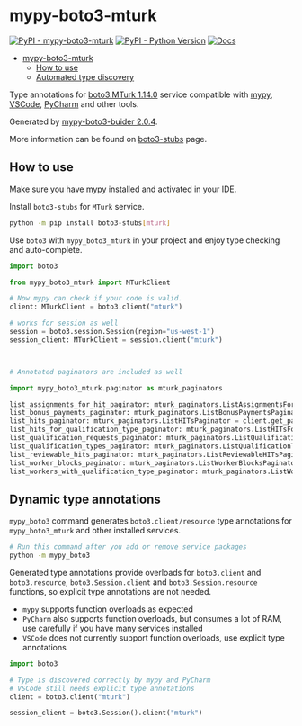 # mypy-boto3-mturk

[![PyPI - mypy-boto3-mturk](https://img.shields.io/pypi/v/mypy-boto3-mturk.svg?color=blue)](https://pypi.org/project/mypy-boto3-mturk)
[![PyPI - Python Version](https://img.shields.io/pypi/pyversions/mypy-boto3-mturk.svg?color=blue)](https://pypi.org/project/mypy-boto3-mturk)
[![Docs](https://img.shields.io/readthedocs/mypy-boto3-builder.svg?color=blue)](https://mypy-boto3-builder.readthedocs.io/)

- [mypy-boto3-mturk](#mypy-boto3-mturk)
  - [How to use](#how-to-use)
  - [Automated type discovery](#automated-type-discovery)

Type annotations for
[boto3.MTurk 1.14.0](https://boto3.amazonaws.com/v1/documentation/api/1.14.0/reference/services/mturk.html#MTurk) service
compatible with [mypy](https://github.com/python/mypy), [VSCode](https://code.visualstudio.com/),
[PyCharm](https://www.jetbrains.com/pycharm/) and other tools.

Generated by [mypy-boto3-buider 2.0.4](https://github.com/vemel/mypy_boto3_builder).

More information can be found on [boto3-stubs](https://pypi.org/project/boto3-stubs/) page.

## How to use

Make sure you have [mypy](https://github.com/python/mypy) installed and activated in your IDE.

Install `boto3-stubs` for `MTurk` service.

```bash
python -m pip install boto3-stubs[mturk]
```

Use `boto3` with `mypy_boto3_mturk` in your project and enjoy type checking and auto-complete.

```python
import boto3

from mypy_boto3_mturk import MTurkClient

# Now mypy can check if your code is valid.
client: MTurkClient = boto3.client("mturk")

# works for session as well
session = boto3.session.Session(region="us-west-1")
session_client: MTurkClient = session.client("mturk")



# Annotated paginators are included as well

import mypy_boto3_mturk.paginator as mturk_paginators

list_assignments_for_hit_paginator: mturk_paginators.ListAssignmentsForHITPaginator = client.get_paginator("list_assignments_for_hit")
list_bonus_payments_paginator: mturk_paginators.ListBonusPaymentsPaginator = client.get_paginator("list_bonus_payments")
list_hits_paginator: mturk_paginators.ListHITsPaginator = client.get_paginator("list_hits")
list_hits_for_qualification_type_paginator: mturk_paginators.ListHITsForQualificationTypePaginator = client.get_paginator("list_hits_for_qualification_type")
list_qualification_requests_paginator: mturk_paginators.ListQualificationRequestsPaginator = client.get_paginator("list_qualification_requests")
list_qualification_types_paginator: mturk_paginators.ListQualificationTypesPaginator = client.get_paginator("list_qualification_types")
list_reviewable_hits_paginator: mturk_paginators.ListReviewableHITsPaginator = client.get_paginator("list_reviewable_hits")
list_worker_blocks_paginator: mturk_paginators.ListWorkerBlocksPaginator = client.get_paginator("list_worker_blocks")
list_workers_with_qualification_type_paginator: mturk_paginators.ListWorkersWithQualificationTypePaginator = client.get_paginator("list_workers_with_qualification_type")
```

## Dynamic type annotations

`mypy_boto3` command generates `boto3.client/resource` type annotations for
`mypy_boto3_mturk` and other installed services.

```bash
# Run this command after you add or remove service packages
python -m mypy_boto3
```

Generated type annotations provide overloads for `boto3.client` and `boto3.resource`,
`boto3.Session.client` and `boto3.Session.resource` functions,
so explicit type annotations are not needed.

- `mypy` supports function overloads as expected
- `PyCharm` also supports function overloads, but consumes a lot of RAM, use carefully if you have many services installed
- `VSCode` does not currently support function overloads, use explicit type annotations

```python
import boto3

# Type is discovered correctly by mypy and PyCharm
# VSCode still needs explicit type annotations
client = boto3.client("mturk")

session_client = boto3.Session().client("mturk")
```
